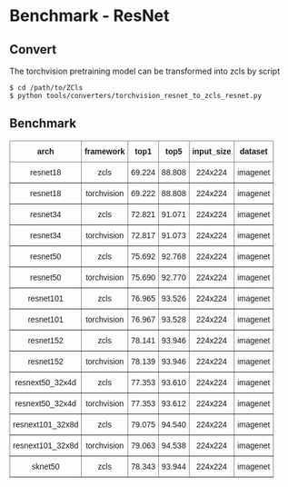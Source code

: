 
# Benchmark - ResNet

## Convert

The torchvision pretraining model can be transformed into zcls by script

```
$ cd /path/to/ZCls
$ python tools/converters/torchvision_resnet_to_zcls_resnet.py
```

## Benchmark

<style type="text/css">
.tg  {border-collapse:collapse;border-spacing:0;}
.tg td{border-color:black;border-style:solid;border-width:1px;font-family:Arial, sans-serif;font-size:14px;
  overflow:hidden;padding:10px 5px;word-break:normal;}
.tg th{border-color:black;border-style:solid;border-width:1px;font-family:Arial, sans-serif;font-size:14px;
  font-weight:normal;overflow:hidden;padding:10px 5px;word-break:normal;}
.tg .tg-9wq8{border-color:inherit;text-align:center;vertical-align:middle}
.tg .tg-c3ow{border-color:inherit;text-align:center;vertical-align:top}
.tg .tg-uzvj{border-color:inherit;font-weight:bold;text-align:center;vertical-align:middle}
.tg .tg-7btt{border-color:inherit;font-weight:bold;text-align:center;vertical-align:top}
</style>
<table class="tg">
<thead>
  <tr>
    <th class="tg-uzvj">arch</th>
    <th class="tg-uzvj">framework</th>
    <th class="tg-uzvj">top1</th>
    <th class="tg-uzvj">top5</th>
    <th class="tg-7btt">input_size</th>
    <th class="tg-7btt">dataset</th>
  </tr>
</thead>
<tbody>
  <tr>
    <td class="tg-9wq8">resnet18</td>
    <td class="tg-9wq8">zcls</td>
    <td class="tg-9wq8">69.224</td>
    <td class="tg-9wq8">88.808</td>
    <td class="tg-c3ow">224x224</td>
    <td class="tg-c3ow">imagenet</td>
  </tr>
  <tr>
    <td class="tg-9wq8">resnet18</td>
    <td class="tg-9wq8">torchvision</td>
    <td class="tg-9wq8">69.222</td>
    <td class="tg-9wq8">88.808</td>
    <td class="tg-c3ow">224x224</td>
    <td class="tg-c3ow">imagenet</td>
  </tr>
  <tr>
    <td class="tg-9wq8">resnet34</td>
    <td class="tg-9wq8">zcls</td>
    <td class="tg-9wq8">72.821</td>
    <td class="tg-9wq8">91.071</td>
    <td class="tg-c3ow">224x224</td>
    <td class="tg-c3ow">imagenet</td>
  </tr>
  <tr>
    <td class="tg-9wq8">resnet34</td>
    <td class="tg-9wq8">torchvision</td>
    <td class="tg-9wq8">72.817</td>
    <td class="tg-9wq8">91.073</td>
    <td class="tg-c3ow">224x224</td>
    <td class="tg-c3ow">imagenet</td>
  </tr>
  <tr>
    <td class="tg-9wq8">resnet50</td>
    <td class="tg-9wq8">zcls</td>
    <td class="tg-9wq8">75.692</td>
    <td class="tg-9wq8">92.768</td>
    <td class="tg-c3ow">224x224</td>
    <td class="tg-c3ow">imagenet</td>
  </tr>
  <tr>
    <td class="tg-9wq8">resnet50</td>
    <td class="tg-9wq8">torchvision</td>
    <td class="tg-9wq8">75.690</td>
    <td class="tg-9wq8">92.770</td>
    <td class="tg-c3ow">224x224</td>
    <td class="tg-c3ow">imagenet</td>
  </tr>
  <tr>
    <td class="tg-9wq8">resnet101</td>
    <td class="tg-9wq8">zcls</td>
    <td class="tg-9wq8">76.965</td>
    <td class="tg-9wq8">93.526</td>
    <td class="tg-c3ow">224x224</td>
    <td class="tg-c3ow">imagenet</td>
  </tr>
  <tr>
    <td class="tg-9wq8">resnet101</td>
    <td class="tg-9wq8">torchvision</td>
    <td class="tg-9wq8">76.967</td>
    <td class="tg-9wq8">93.528</td>
    <td class="tg-c3ow">224x224</td>
    <td class="tg-c3ow">imagenet</td>
  </tr>
  <tr>
    <td class="tg-9wq8">resnet152</td>
    <td class="tg-9wq8">zcls</td>
    <td class="tg-9wq8">78.141</td>
    <td class="tg-9wq8">93.946</td>
    <td class="tg-c3ow">224x224</td>
    <td class="tg-c3ow">imagenet</td>
  </tr>
  <tr>
    <td class="tg-9wq8">resnet152</td>
    <td class="tg-9wq8">torchvision</td>
    <td class="tg-9wq8">78.139</td>
    <td class="tg-9wq8">93.946</td>
    <td class="tg-c3ow">224x224</td>
    <td class="tg-c3ow">imagenet</td>
  </tr>
  <tr>
    <td class="tg-9wq8">resnext50_32x4d</td>
    <td class="tg-9wq8">zcls</td>
    <td class="tg-9wq8">77.353</td>
    <td class="tg-9wq8">93.610</td>
    <td class="tg-c3ow">224x224</td>
    <td class="tg-c3ow">imagenet</td>
  </tr>
  <tr>
    <td class="tg-9wq8">resnext50_32x4d</td>
    <td class="tg-9wq8">torchvision</td>
    <td class="tg-9wq8">77.353</td>
    <td class="tg-9wq8">93.612</td>
    <td class="tg-c3ow">224x224</td>
    <td class="tg-c3ow">imagenet</td>
  </tr>
  <tr>
    <td class="tg-9wq8">resnext101_32x8d</td>
    <td class="tg-9wq8">zcls</td>
    <td class="tg-9wq8">79.075</td>
    <td class="tg-9wq8">94.540</td>
    <td class="tg-c3ow">224x224</td>
    <td class="tg-c3ow">imagenet</td>
  </tr>
  <tr>
    <td class="tg-9wq8">resnext101_32x8d</td>
    <td class="tg-9wq8">torchvision</td>
    <td class="tg-9wq8">79.063</td>
    <td class="tg-9wq8">94.538</td>
    <td class="tg-c3ow">224x224</td>
    <td class="tg-c3ow">imagenet</td>
  </tr>
  <tr>
    <td class="tg-c3ow">sknet50</td>
    <td class="tg-c3ow">zcls</td>
    <td class="tg-c3ow">78.343</td>
    <td class="tg-c3ow">93.944</td>
    <td class="tg-c3ow">224x224</td>
    <td class="tg-c3ow">imagenet</td>
  </tr>
</tbody>
</table>